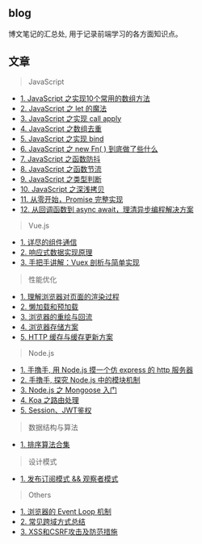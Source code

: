 ## blog
博文笔记的汇总处, 用于记录前端学习的各方面知识点。

## 文章
> JavaScript
- [1. JavaScript 之实现10个常用的数组方法](https://github.com/zenglinan/blog/issues/1)
- [2. JavaScript 之 let 的魔法](https://github.com/zenglinan/blog/issues/2)
- [3. JavaScript 之实现 call apply](https://github.com/zenglinan/blog/issues/3)
- [4. JavaScript 之数组去重](https://github.com/zenglinan/blog/issues/4)
- [5. JavaScript 之实现 bind](https://github.com/zenglinan/blog/issues/5)
- [6. JavaScript 之 new Fn( ) 到底做了些什么](https://github.com/zenglinan/blog/issues/6)
- [7. JavaScript 之函数防抖](https://github.com/zenglinan/blog/issues/7)
- [8. JavaScript 之函数节流](https://github.com/zenglinan/blog/issues/8)
- [9. JavaScript 之类型判断](https://github.com/zenglinan/blog/issues/9)
- [10. JavaScript 之深浅拷贝](https://github.com/zenglinan/blog/issues/17)
- [11. 从零开始，Promise 完整实现](https://github.com/zenglinan/blog/issues/34)
- [12. 从回调函数到 async await，理清异步编程解决方案](https://github.com/zenglinan/blog/issues/35)

> Vue.js
- [1. 详尽的组件通信](https://github.com/zenglinan/blog/issues/30)
- [2. 响应式数据实现原理](https://github.com/zenglinan/blog/issues/33)
- [3. 手把手讲解：Vuex 剖析与简单实现](https://github.com/zenglinan/blog/issues/39)

> 性能优化
- [1. 理解浏览器对页面的渲染过程](https://github.com/zenglinan/blog/issues/10)
- [2. 懒加载和预加载 ](https://github.com/zenglinan/blog/issues/11)
- [3. 浏览器的重绘与回流](https://github.com/zenglinan/blog/issues/12)
- [4. 浏览器存储方案](https://github.com/zenglinan/blog/issues/13)
- [5. HTTP 缓存与缓存更新方案](https://github.com/zenglinan/blog/issues/40)

> Node.js
- [1. 手撸手, 用 Node.js 摸一个仿 express 的 http 服务器](https://github.com/zenglinan/blog/issues/15)
- [2. 手撸手, 探究 Node.js 中的模块机制](https://github.com/zenglinan/blog/issues/16)
- [3. Node.js 之 Mongoose 入门](https://github.com/zenglinan/blog/issues/20)
- [4. Koa 之路由处理](https://github.com/zenglinan/blog/issues/27)
- [5. Session、JWT鉴权](https://github.com/zenglinan/blog/issues/25)

> 数据结构与算法
- [1. 排序算法合集](https://github.com/zenglinan/blog/issues/38)

> 设计模式
- [1. 发布订阅模式 && 观察者模式](https://github.com/zenglinan/blog/issues/37)

> Others
- [1. 浏览器的 Event Loop 机制](https://github.com/zenglinan/blog/issues/18)
- [2. 常见跨域方式总结](https://github.com/zenglinan/blog/issues/29)
- [3. XSS和CSRF攻击及防范措施](https://github.com/zenglinan/blog/issues/41)

